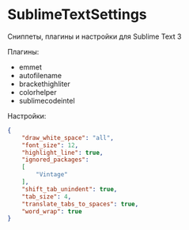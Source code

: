 # SublimeTextSettings
Сниппеты, плагины и настройки для Sublime Text 3

Плагины:

- emmet
- autofilename
- brackethighliter
- colorhelper
- sublimecodeintel

Настройки:

```json
{
	"draw_white_space": "all",
	"font_size": 12,
	"highlight_line": true,
	"ignored_packages":
	[
		"Vintage"
	],
	"shift_tab_unindent": true,
	"tab_size": 4,
	"translate_tabs_to_spaces": true,
	"word_wrap": true
}
```
